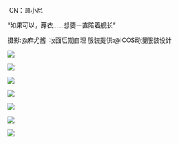  CN：圆小尼

“如果可以，芽衣……想要一直陪着舰长”

摄影:@麻尤酱 
妆面后期自理
服装提供:@ICOS动漫服装设计

![](/uploads/images/1583075694.jpg)

![](/uploads/images/1583075704.jpg)

![](/uploads/images/1583075713.jpg)

![](/uploads/images/1583075723.jpg)

![](/uploads/images/1583075730.jpg)

![](/uploads/images/1583075737.jpg)

![](/uploads/images/1583075745.jpg)
